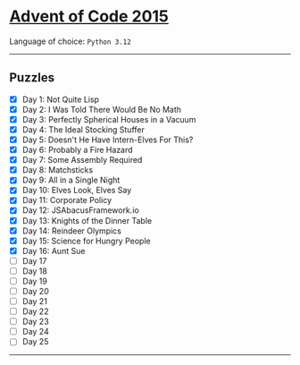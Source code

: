 # [Advent of Code 2015](https://adventofcode.com/2015)

Language of choice: `Python 3.12`

---
## Puzzles

- [x] Day 1: Not Quite Lisp
- [x] Day 2: I Was Told There Would Be No Math
- [x] Day 3: Perfectly Spherical Houses in a Vacuum
- [x] Day 4: The Ideal Stocking Stuffer
- [x] Day 5: Doesn't He Have Intern-Elves For This?
- [x] Day 6: Probably a Fire Hazard
- [x] Day 7: Some Assembly Required
- [x] Day 8: Matchsticks
- [x] Day 9: All in a Single Night
- [x] Day 10: Elves Look, Elves Say
- [x] Day 11: Corporate Policy
- [x] Day 12: JSAbacusFramework.io
- [x] Day 13: Knights of the Dinner Table
- [x] Day 14: Reindeer Olympics
- [x] Day 15: Science for Hungry People
- [x] Day 16: Aunt Sue
- [ ] Day 17
- [ ] Day 18
- [ ] Day 19
- [ ] Day 20
- [ ] Day 21
- [ ] Day 22
- [ ] Day 23
- [ ] Day 24
- [ ] Day 25

---
